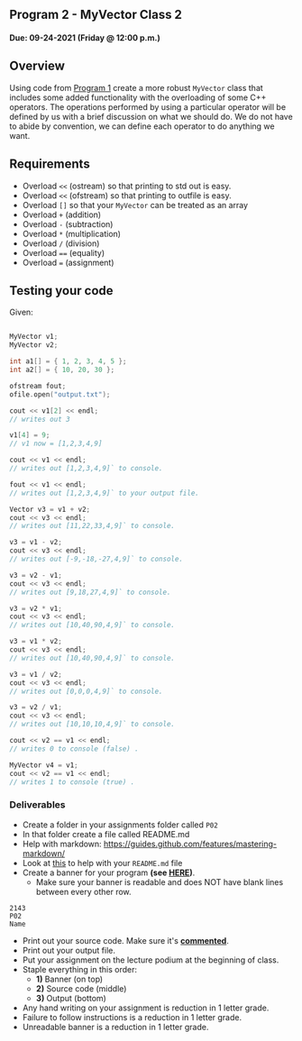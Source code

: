 ## Program 2 - MyVector Class 2
#### Due: 09-24-2021 (Friday @ 12:00 p.m.)

## Overview

Using code from [Program 1](../05-P01/singly_linked.cpp) create a more robust `MyVector` class that includes some added functionality with the overloading of some C++ operators. The operations performed by using a particular operator will be defined by us with a brief discussion on what we should do. We do not have to abide by convention, we can define each operator to do anything we want.

## Requirements

- Overload `<<` (ostream) so that printing to std out is easy. 
- Overload `<<` (ofstream) so that printing to outfile is easy. 
- Overload `[]` so that your `MyVector` can be treated as an array 
- Overload `+` (addition)  
- Overload `-` (subtraction)  
- Overload `*` (multiplication)  
- Overload `/` (division)  
- Overload `==` (equality) 
- Overload `=` (assignment) 


## Testing your code

Given:

```cpp

MyVector v1;
MyVector v2;

int a1[] = { 1, 2, 3, 4, 5 };
int a2[] = { 10, 20, 30 };

ofstream fout;
ofile.open("output.txt");

cout << v1[2] << endl;
// writes out 3

v1[4] = 9;
// v1 now = [1,2,3,4,9]

cout << v1 << endl;
// writes out [1,2,3,4,9]` to console.

fout << v1 << endl;
// writes out [1,2,3,4,9]` to your output file.

Vector v3 = v1 + v2;
cout << v3 << endl;
// writes out [11,22,33,4,9]` to console.

v3 = v1 - v2;
cout << v3 << endl;
// writes out [-9,-18,-27,4,9]` to console.

v3 = v2 - v1;
cout << v3 << endl;
// writes out [9,18,27,4,9]` to console.

v3 = v2 * v1;
cout << v3 << endl;
// writes out [10,40,90,4,9]` to console.

v3 = v1 * v2;
cout << v3 << endl;
// writes out [10,40,90,4,9]` to console.

v3 = v1 / v2;
cout << v3 << endl;
// writes out [0,0,0,4,9]` to console.

v3 = v2 / v1;
cout << v3 << endl;
// writes out [10,10,10,4,9]` to console.

cout << v2 == v1 << endl;
// writes 0 to console (false) .

MyVector v4 = v1;
cout << v2 == v1 << endl;
// writes 1 to console (true) .

```


### Deliverables
- Create a folder in your assignments folder called `P02`
- In that folder create a file called README.md
- Help with markdown: https://guides.github.com/features/mastering-markdown/
- Look at [this](../../Resources/02-Readmees/README.md) to help with your `README.md` file
- Create a banner for your program **(see [HERE](../../Resources/03-Banner/README.md))**.
  - Make sure your banner is readable and does NOT have blank lines between every other row.

```
2143 
P02
Name
```

- Print out your source code. Make sure it's **[commented](../../Resources/01-Comments/README.md)**.
- Print out your output file.
- Put your assignment on the lecture podium at the beginning of class.
- Staple everything in this order:
  - **1)** Banner (on top)
  - **2)** Source code (middle)
  - **3)** Output (bottom)
- Any hand writing on your assignment is reduction in 1 letter grade.
- Failure to follow instructions is a reduction in 1 letter grade.
- Unreadable banner is a reduction in 1 letter grade.




